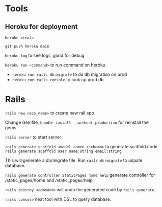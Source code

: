 # Tools

## Heroku for deployment

`heroku create`

`git push heroku main`

`heroku log` to see logs, good for debug

`heroku run <command>` to run command on heroku. 
- `heroku run rails db:migrate` to do db migration on prod
- `heroku run rails console` to look up prod db


# Rails

`rails new <app_name>` to create new rail app

Change Gemfile, `bundle install --without production` for reinstall the gems

`rails server` to start server

`rails generate scaffold <model_name> <schema>` to generate scaffold code
`rails generate scaffold User name:string email:string`

This will generate a db/migrate file. Run `rails db:migrate` to udpate database.

`rails generate controller StaticPages home help` generate controller for /static_pages/home and /static_pages/help

`rails destroy <command>` will undo the generated code by `rails generate`.


`rails console` neat tool with DSL to query database.

